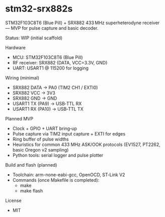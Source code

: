 # stm32-srx882s

STM32F103C8T6 (Blue Pill) + SRX882 433 MHz superheterodyne receiver — MVP for pulse capture and basic decoder.

Status: WIP (initial scaffold)

Hardware
- MCU: STM32F103C8T6 (Blue Pill)
- RF receiver: SRX882 (DATA, VCC=3.3V, GND)
- UART: USART1 @ 115200 for logging

Wiring (minimal)
- SRX882 DATA -> PA0 (TIM2 CH1 / EXTI0)
- SRX882 VCC  -> 3V3
- SRX882 GND  -> GND
- USART1 TX (PA9)  -> USB‑TTL RX
- USART1 RX (PA10) -> USB‑TTL TX

Planned MVP
- Clock + GPIO + UART bring‑up
- Pulse capture via TIM2 input capture + EXTI for edges
- Ring buffer of pulse widths
- Heuristics for common 433 MHz ASK/OOK protocols (EV1527, PT2262, basic Oregon v2 sampling)
- Python tools: serial logger and pulse plotter

Build and flash (planned)
- Toolchain: arm-none-eabi-gcc, OpenOCD, ST‑Link V2
- Commands (once Makefile is completed):
  - make
  - make flash

License
- MIT
